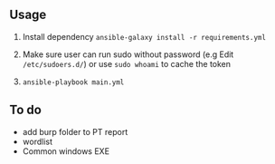 ## Usage

1. Install dependency
`ansible-galaxy install -r requirements.yml`

2. Make sure user can run sudo without password (e.g Edit `/etc/sudoers.d/`) or use `sudo whoami` to cache the token
  
3. `ansible-playbook main.yml`

## To do
- add burp folder to PT report
- wordlist  
- Common windows EXE

